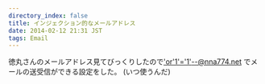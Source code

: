 ```yaml
---
directory_index: false
title: インジェクション的なメールアドレス
date: 2014-02-12 21:31 JST
tags: Email
---
```


徳丸さんのメールアドレス見てびっくりしたので['or'1'='1'--@nna774.net](mailto:'or'1'='1'--@nna774.net) でメールの送受信ができる設定をした。
(いつ使うんだ)
